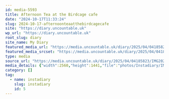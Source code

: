 ```yaml
---
id: media-5593
title: Afternoon Tea at the Birdcage cafe
date: "2024-10-17T11:33:24"
slug: 2024-10-17-afternoonteaatthebirdcagecafe
site: "https://diary.uncountable.uk"
wp_url: "https://diary.uncountable.uk"
root_slug: diary
site_name: My Diary
featured_media_url: "https://media.uncountable.uk/diary/2025/04/04185823/IMG20241017123324-scaled.webp"
featured_media_srcset: "https://media.uncountable.uk/diary/2025/04/04185823/IMG20241017123324-300x169.webp 300w, https://media.uncountable.uk/diary/2025/04/04185823/IMG20241017123324-1024x576.webp 1024w, https://media.uncountable.uk/diary/2025/04/04185823/IMG20241017123324-150x150.webp 150w, https://media.uncountable.uk/diary/2025/04/04185823/IMG20241017123324-640x360.webp 640w, https://media.uncountable.uk/diary/2025/04/04185823/IMG20241017123324-scaled.webp 2560w"
type: media
source_url: "https://media.uncountable.uk/diary/2025/04/04185823/IMG20241017123324-scaled.webp"
media_details: {"width":2560,"height":1441,"file":"photos/Instadiary/IMG20241017123324-scaled.webp","filesize":228286,"sizes":{"medium":{"file":"IMG20241017123324-300x169.webp","width":300,"height":169,"filesize":11960,"mime_type":"image/webp","source_url":"https://media.uncountable.uk/diary/2025/04/04185823/IMG20241017123324-300x169.webp"},"large":{"file":"IMG20241017123324-1024x576.webp","width":1024,"height":576,"filesize":73568,"mime_type":"image/webp","source_url":"https://media.uncountable.uk/diary/2025/04/04185823/IMG20241017123324-1024x576.webp"},"thumbnail":{"file":"IMG20241017123324-150x150.webp","width":150,"height":150,"filesize":5922,"mime_type":"image/webp","source_url":"https://media.uncountable.uk/diary/2025/04/04185823/IMG20241017123324-150x150.webp"},"mobwidth":{"file":"IMG20241017123324-640x360.webp","width":640,"height":360,"filesize":38832,"mime_type":"image/webp","source_url":"https://media.uncountable.uk/diary/2025/04/04185823/IMG20241017123324-640x360.webp"},"full":{"file":"IMG20241017123324-scaled.webp","width":2560,"height":1441,"mime_type":"image/webp","source_url":"https://media.uncountable.uk/diary/2025/04/04185823/IMG20241017123324-scaled.webp"}},"image_meta":{"aperture":"0","credit":"","camera":"","caption":"","created_timestamp":"0","copyright":"","focal_length":"0","iso":"0","shutter_speed":"0","title":"","orientation":"0","keywords":[]},"original_image":"IMG20241017123324.webp"}
category: []
tag:
  - name: instadiary
    slug: instadiary
    id: 5
---
```


